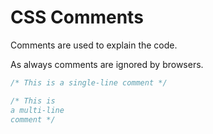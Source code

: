 # CSS Comments
Comments are used to explain the code.

As always comments are ignored by browsers.
```css
/* This is a single-line comment */
```

```css
/* This is
a multi-line
comment */
```